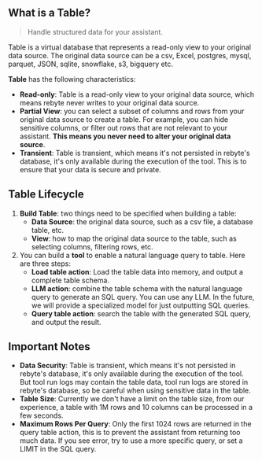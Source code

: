 ## What is a Table?

> Handle structured data for your assistant.

Table is a virtual database that represents a read-only view to your original data source. The original data source can be a csv, Excel, postgres, mysql, parquet, JSON, sqlite, snowflake, s3, bigquery etc.

**Table** has the following characteristics:
* **Read-only**: Table is a read-only view to your original data source, which means rebyte never writes to your original data source.
* **Partial View**: you can select a subset of columns and rows from your original data source to create a table. For example, you can hide sensitive columns, or filter out rows that are not relevant to your assistant. **This means you never need to alter your original data source**.
* **Transient**: Table is transient, which means it's not persisted in rebyte's database, it's only available during the execution of the tool. This is to ensure that your data is secure and private.

## Table Lifecycle
1. **Build Table**: two things need to be specified when building a table:
    * **Data Source**: the original data source, such as a csv file, a database table, etc.
    * **View**: how to map the original data source to the table, such as selecting columns, filtering rows, etc.
2. You can build a **tool** to enable a natural language query to table. Here are three steps:
    * **Load table action**: Load the table data into memory, and output a complete table schema. 
    * **LLM action**: combine the table schema with the natural language query to generate an SQL query. You can use any LLM. In the future, we will provide a specialized model for just outputting SQL queries. 
    * **Query table action**: search the table with the generated SQL query, and output the result.

## Important Notes
* **Data Security**: Table is transient, which means it's not persisted in rebyte's database, it's only available during the execution of the tool. But tool run logs may contain the table data, tool run logs are stored in rebyte's database, so be careful when using sensitive data in the table. 
* **Table Size**: Currently we don't have a limit on the table size, from our experience, a table with 1M rows and 10 columns can be processed in a few seconds.
* **Maximum Rows Per Query**: Only the first 1024 rows are returned in the query table action, this is to prevent the assistant from returning too much data. If you see error, try to use a more specific query, or set a LIMIT in the SQL query. 